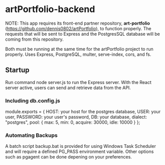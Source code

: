 # artPortfolio-backend
NOTE: This app requires its front-end partner repository, **art-portfolio** (https://github.com/dennis0802/artPortfolio), to function properly. The requests that will be sent to Express and the PostgresSQL database will be coming from this repository.

Both must be running at the same time for the artPortfolio project to run properly. Uses Express, PostgreSQL, multer, serve-index, cors, and fs.

## Startup
Run command node server.js to run the Express server. With the React server active, users can send and retrieve data from the API.

### Including db.config.js
module.exports = {
    HOST: your host for the postgres database,
    USER: your user,
    PASSWORD: your user's password,
    DB: your database,
    dialect: "postgres",
    pool: {
      max: 5,
      min: 0,
      acquire: 30000,
      idle: 10000
    }
};

### Automating Backups
A batch script backup.bat is provided for using Windows Task Scheduler and will require a defined PG_PASS environment variable. Other options such as pgagent can be done depening on your preferences.
